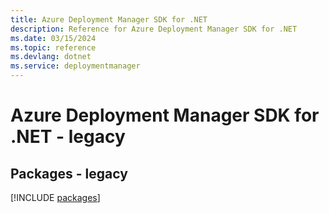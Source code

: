 ```yaml
---
title: Azure Deployment Manager SDK for .NET
description: Reference for Azure Deployment Manager SDK for .NET
ms.date: 03/15/2024
ms.topic: reference
ms.devlang: dotnet
ms.service: deploymentmanager
---
```

# Azure Deployment Manager SDK for .NET - legacy
## Packages - legacy
[!INCLUDE [packages](deployment-manager-index.md)]